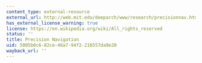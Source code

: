 ```yaml
---
content_type: external-resource
external_url: http://web.mit.edu/deeparch/www/research/precisionnav.html
has_external_license_warning: true
license: https://en.wikipedia.org/wiki/All_rights_reserved
status: ''
title: Precision Navigation
uid: 5005b0c6-82ce-46a7-94f2-216557da9e20
wayback_url: ''
---
```

